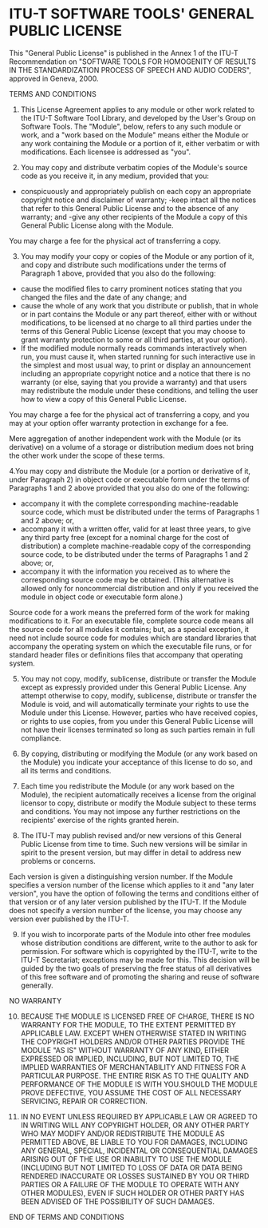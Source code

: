 ITU-T SOFTWARE TOOLS' GENERAL PUBLIC LICENSE
===

This "General Public License" is published in the Annex 1 of the ITU-T Recommendation on "SOFTWARE TOOLS FOR HOMOGENITY OF RESULTS IN THE STANDARDIZATION PROCESS OF SPEECH AND AUDIO CODERS", approved in Geneva, 2000.

TERMS AND CONDITIONS

1. This License Agreement applies to any module or other work related to the ITU-T Software Tool Library, and developed by the User's Group on Software Tools. The "Module", below, refers to any such module or work, and a "work based on the Module" means either the Module or any work containing the Module or a portion of it, either verbatim or with modifications.
Each licensee is addressed as "you".

2. You may copy and distribute verbatim copies of the Module's
source code as you receive it, in any medium, provided that you:
-	conspicuously and appropriately publish on each copy an appropriate copyright notice and disclaimer of warranty;
-keep intact all the notices that refer to this General Public License and to the absence of any warranty; and
-give any other recipients of the Module a copy of this General Public License along with the Module.

You may charge a fee for the physical act of transferring a copy.

3. You may modify your copy or copies of the Module or any portion of it, and copy and distribute such modifications under the terms of Paragraph 1 above, provided that you also do the following:
 - cause the modified files to carry prominent notices stating that you changed the files and the date of any change; and
 - cause the whole of any work that you distribute or publish, that in whole or in part contains the Module or any part thereof, either with or without modifications, to be licensed at no charge to all third parties under the terms of this General Public License (except that you may choose to grant warranty protection to some or all third parties, at your option).
 - If the modified module normally reads commands interactively when run, you must cause it, when started running for such interactive use in the simplest and most usual way, to print or display an announcement including an appropriate copyright notice and a notice that there is no warranty (or else, saying that you provide a warranty) and that users may redistribute the module under these conditions, and telling the user how to view a copy of this General Public License.

You may charge a fee for the physical act of transferring a copy, and you may at your option offer warranty protection in exchange for a fee.

Mere aggregation of another independent work with the Module (or its derivative) on a volume of a storage or distribution medium does not bring the other work under the scope of these terms.

4.You may copy and distribute the Module (or a portion or derivative of it, under Paragraph 2) in object code or executable form under the terms of Paragraphs 1 and 2 above provided that you also do one of the following:
 - accompany it with the complete corresponding machine-readable source code, which must be distributed under the terms of Paragraphs 1 and 2 above; or,
 - accompany it with a written offer, valid for at least three years, to give any third party free (except for a nominal charge for the cost of distribution) a complete machine-readable copy of the corresponding source code, to be distributed under the terms of Paragraphs 1 and 2 above; or,
 - accompany it with the information you received as to where the corresponding source code may be obtained.
 (This alternative is allowed only for noncommercial distribution and only if you received the module in object code or executable form alone.)

Source code for a work means the preferred form of the work for making modifications to it.
For an executable file, complete source code means all the source code for all modules it contains;
but, as a special exception, it need not include source code for modules which are standard libraries that accompany the operating system on which the executable file runs, or for standard header files or definitions files that accompany that operating system.

5. You may not copy, modify, sublicense, distribute or transfer the Module except as expressly provided under this General Public License.
Any attempt otherwise to copy, modify, sublicense, distribute or transfer the Module is void, and will automatically terminate your rights to use the Module under this License.
However, parties who have received copies, or rights to use copies, from you under this General Public License will not have their licenses terminated so long as such parties remain in full compliance.

6. By copying, distributing or modifying the Module (or any work based on the Module) you indicate your acceptance of this license to do so, and all its terms and conditions.

7. Each time you redistribute the Module (or any work based on the Module), the recipient automatically receives a license from the original licensor to copy, distribute or modify the Module subject to these terms and conditions.
You may not impose any further restrictions on the recipients' exercise of the rights granted herein.

8. The ITU-T may publish revised and/or new versions of this General Public License from time to time.
Such new versions will be similar in spirit to the present version, but may differ in detail to address new problems or concerns.

Each version is given a distinguishing version number.
If the Module specifies a version number of the license which applies to it and "any later version", you have the option of following the terms and conditions either of that version or of any later version published by the ITU-T.
If the Module does not specify a version number of the license, you may choose any version ever published by the ITU-T.

9. If you wish to incorporate parts of the Module into other free modules whose distribution conditions are different, write to the author to ask for permission.
For software which is copyrighted by the ITU-T, write to the ITU-T Secretariat; exceptions may be made for this.
This decision will be guided by the two goals of preserving the free status of all derivatives of this free software
and of promoting the sharing and reuse of software generally.

NO WARRANTY

10. BECAUSE THE MODULE IS LICENSED FREE OF CHARGE, THERE IS NO WARRANTY FOR THE MODULE, TO THE EXTENT PERMITTED BY APPLICABLE LAW.
EXCEPT WHEN OTHERWISE STATED IN WRITING THE COPYRIGHT HOLDERS AND/OR OTHER PARTIES PROVIDE THE MODULE "AS IS" WITHOUT WARRANTY OF ANY KIND, EITHER EXPRESSED OR IMPLIED, INCLUDING, BUT NOT LIMITED TO, THE IMPLIED WARRANTIES OF MERCHANTABILITY AND FITNESS FOR A PARTICULAR PURPOSE.
THE ENTIRE RISK AS TO THE QUALITY AND PERFORMANCE OF THE MODULE IS WITH YOU.SHOULD THE MODULE PROVE DEFECTIVE, YOU ASSUME THE COST OF ALL NECESSARY SERVICING, REPAIR OR CORRECTION.

11. IN NO EVENT UNLESS REQUIRED BY APPLICABLE LAW OR AGREED TO IN WRITING WILL ANY COPYRIGHT HOLDER, OR ANY OTHER PARTY WHO MAY MODIFY AND/OR REDISTRIBUTE THE MODULE AS PERMITTED ABOVE, BE LIABLE TO YOU FOR DAMAGES, INCLUDING ANY GENERAL, SPECIAL, INCIDENTAL OR CONSEQUENTIAL DAMAGES ARISING OUT OF THE USE OR INABILITY TO USE THE MODULE (INCLUDING BUT NOT LIMITED TO LOSS OF DATA OR DATA BEING RENDERED INACCURATE OR LOSSES SUSTAINED BY YOU OR THIRD PARTIES OR A FAILURE OF THE MODULE TO OPERATE WITH ANY OTHER MODULES), EVEN IF SUCH HOLDER OR OTHER PARTY HAS BEEN ADVISED OF THE POSSIBILITY OF SUCH DAMAGES.

END OF TERMS AND CONDITIONS
